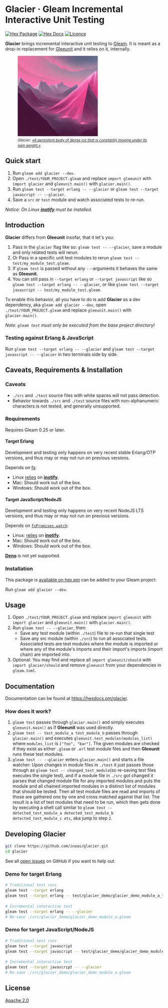# Glacier · Gleam Incremental Interactive Unit Testing

[![Hex Package](https://img.shields.io/hexpm/v/glacier?color=ffaff3&label=%F0%9F%93%A6)](https://hex.pm/packages/glacier)
[![Hex Docs](https://img.shields.io/badge/hex-docs-ffaff3?label=%F0%9F%93%9A)](https://hexdocs.pm/glacier/)
[![Licence](https://img.shields.io/hexpm/l/glacier?color=ffaff3&label=%F0%9F%93%83)](https://github.com/inoas/glacier/blob/main/LICENCE)

**Glacier** brings incremental interactive unit testing to [Gleam](https://gleam.run).
It is meant as a drop-in replacement for [Gleeunit](https://hexdocs.pm/gleeunit) and it relies on it, internally.

<figure>
	<img src="https://raw.githubusercontent.com/inoas/glacier/main/glacier-logo.png" alt="Glacier Logo" style="max-height: 33vh; width: auto; height: auto" width="480" height="480"/>
  <figcaption><i><small>Glacier: <a href="https://en.wikipedia.org/wiki/Glacier">«A persistent body of dense ice that is constantly moving under its own weight.»</a></small></i></figcaption>
</figure>

## Quick start

1. Run `gleam add glacier --dev`.
2. Open `./test/YOUR_PROJECT.gleam` and replace `import gleeunit` with `import glacier` and `gleeunit.main()` with `glacier.main()`.
3. Run `gleam test --target erlang -- --glacier` or `gleam test --target javascript -- --glacier`.
4. Save a `src` or `test` module and watch associated tests to re-run.

*Notice: On Linux [**inotify**](https://en.wikipedia.org/wiki/Inotify) must be installed.*

## Introduction

**Glacier** differs from **Gleeunit** insofar, that it let's you:

1. Pass in the `glacier` flag like so: `gleam test -- --glacier`, save a module and only related tests will rerun.
2. Or Pass in a specific unit test modules to rerun `gleam test -- test/my_module_test.gleam`.
3. If `gleam test` is passed without any `--`-arguments it behaves the same as **Gleeunit**.
4. You can still pass in `--target erlang` or `--target javascript` like so `gleam test --target erlang -- --glacier`, or like `gleam test --target javascript -- test/my_module_test.gleam`.

To enable this behavior, all you have to do is add **Glacier** as a dev dependency, aka `gleam add glacier --dev`, open `./test/YOUR_PROJECT.gleam` and replace `gleeunit.main()` with `glacier.main()`.

*Note: `gleam test` must only be executed from the base project directory!*

### Testing against Erlang & JavaScript

Run `gleam test --target erlang -- --glacier` and `gleam test --target javascript -- --glacier` in two terminals side by side.

## Caveats, Requirements & Installation

### Caveats

- `./src` and `./test` source files with white spaces will not pass detection.
- Behavior towards `./src` and `./test` source files with non-alphanumeric characters is not tested, and generally unsupported.

### Requirements

Requires Gleam 0.25 or later.

#### Target Erlang

Development and testing only happens on very recent stable Erlang/OTP versions, and thus may or may not run on previous versions.

Depends on [fs](https://hexdocs.pm/fs/):

- Linux [relies](https://github.com/synrc/fs#backends) on [**inotify**](https://en.wikipedia.org/wiki/Inotify).
- Mac: Should work out of the box.
- Windows: Should work out of the box.

#### Target JavaScript/NodeJS

Development and testing only happens on very recent NodeJS LTS versions, and thus may or may not run on previous versions.

Depends on [`fsPromises.watch`](https://nodejs.org/api/fs.html#fspromiseswatchfilename-options):

- Linux: [relies](https://nodejs.org/docs/latest-v18.x/api/fs.html#fs_caveats) on [**inotify**](https://en.wikipedia.org/wiki/Inotify).
- Mac: Should work out of the box.
- Windows: Should work out of the box.

[**Deno**](https://deno.land) is not yet supported.

### Installation

This package is [available on hex.pm](https://hex.pm/packages/glacier) can be added to your Gleam project:

Run `gleam add glacier --dev`.

## Usage

1. Open `./test/YOUR_PROJECT.gleam` and replace `import gleeunit` with `import glacier` and `gleeunit.main()` with `glacier.main()`.
2. Run `gleam test -- --glacier`, then:
   - Save any test module (within `./test`) file to re-run that single test
   - Save any src module (within `./src`) to run all associated tests. Associated tests are test modules where the module is imported or where any of the module's imports and their import's imports (import chain) are imported into.
3. Optional: You may find and replace all `import gleeunit/should` with `import glacier/should` and remove `gleeunit` from your dependencies in `gleam.toml`.

## Documentation

Documentation can be found at <https://hexdocs.pm/glacier>.

### How does it work?

1. `gleam test` passes through `glacier.main()` and simply executes `gleeunit.main()` as if **Gleeunit** was used directly.
2. `gleam test -- test_module_a test_module_b` passes through `glacier.main()` and executes `gleeunit.test_modules(modules_list)` where `modules_list` is `["foo", "bar"]`. The given modules are checked if they exist as either `.gleam` or `.erl` test module files and then **Gleeunit** runs these test modules.
3. `gleam test -- --glacier` enters `glacier.main()` and starts a file watcher: Upon changes in module files in `./test` it just passes those through as `gleam test -- changed_test_module`(so re-saving test files executes the single test), and if a module file in `./src` got changed it parses that changed module file for any imported modules and puts the module and all chained imported modules in a distinct list of modules that should be tested. Then all test module files are read and imports of those are gathered one by one and cross matched against that list. The result is a list of test modules that need to be run, which then gets done by executing a shell call similar to `gleam test -- detected_test_module_a detected_test_module_b detected_test_module_c etc`, aka jump to step `2`.

## Developing Glacier

```sh
git clone https://github.com/inoas/glacier.git
cd glacier
```

See all [open issues](https://github.com/inoas/glacier/issues) on GitHub if you want to help out.

### Demo for target Erlang

```sh
# Traditional test runs
gleam test --target erlang
gleam test --target erlang -- test/glacier_demo/glacier_demo_module_a_test.gleam

# Incremental interactive test
gleam test --target erlang -- --glacier
# Re-save ./src/glacier_demo/glacier_demo_module_a.gleam
```

### Demo for target JavaScript/NodeJS

```sh
# Traditional test runs
gleam test --target javascript
gleam test --target javascript -- test/glacier_demo/glacier_demo_module_a_test.gleam

# Incremental interactive test
gleam test --target javascript -- --glacier
# Re-save ./src/glacier_demo/glacier_demo_module_a.gleam
```

## License

[Apache 2.0](./LICENCE)
